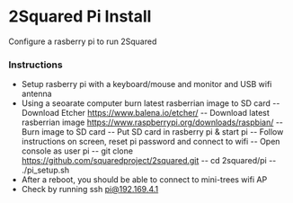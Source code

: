 # 2Squared Pi Install

Configure a rasberry pi to run 2Squared

### Instructions

  - Setup rasberry pi with a keyboard/mouse and monitor and USB wifi antenna
  - Using a seoarate computer burn latest rasberrian image to SD card
  -- Download Etcher https://www.balena.io/etcher/
  -- Download latest rasberrian image https://www.raspberrypi.org/downloads/raspbian/
  -- Burn image to SD card
  -- Put SD card in rasberry pi & start pi
  -- Follow instructions on screen, reset pi password and connect to wifi
  -- Open console as user pi
  -- git clone https://github.com/squaredproject/2squared.git
  -- cd 2squared/pi
  -- ./pi_setup.sh
- After a reboot, you should be able to connect to mini-trees wifi AP
- Check by running ssh pi@192.169.4.1

